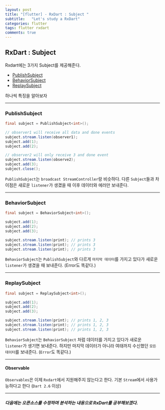 ```yaml
---
layout: post
title: "[flutter] - RxDart : Subject "
subtitle:   "Let's study a RxDart"
categories: flutter
tags: flutter rxdart 
comments: true
---
```

## RxDart : Subject

Rxdart에는 3가지 Subject를 제공해준다.


 - [PublishSubject](#publishsubject)  
 - [BehaviorSubject](#behaviorsubject)
 - [ReplaySubject](#replaysubject)

 하나씩 특징을 알아보자

---

### PublishSubject

```java
final subject = PublishSubject<int>();

// observer1 will receive all data and done events
subject.stream.listen(observer1);
subject.add(1);
subject.add(2);

// observer2 will only receive 3 and done event
subject.stream.listen(observe2);
subject.add(3);
subject.close();
```

`PublishSubject`는 `broadcast StreamController`랑 비슷하다.
다른 `Subject`들과 차이점은 새로운 `listener`가 생겼을 때 이후 데이터와 에러만 보내준다.

---

### BehaviorSubject

```java
final subject = BehaviorSubject<int>();

subject.add(1);
subject.add(2);
subject.add(3);

subject.stream.listen(print); // prints 3
subject.stream.listen(print); // prints 3
subject.stream.listen(print); // prints 3
```
`BehaviorSubject`는 `PublishSubject`와 다르게 `마지막 데이터`를 가지고 있다가 새로운 `listener`가 생겼을 때 보내준다. (Error도 똑같다.)

---

### ReplaySubject

```java
final subject = ReplaySubject<int>();

subject.add(1);
subject.add(2);
subject.add(3);

subject.stream.listen(print); // prints 1, 2, 3
subject.stream.listen(print); // prints 1, 2, 3
subject.stream.listen(print); // prints 1, 2, 3
```

`BehaviorSubject`는 `BehaviorSubject` 처럼 데이터를 가지고 있다가 새로운 `listener`가 생기면 보내준다. 하지만 마지막 데이터가 아니라 여태까지 수신했던 `모든 데이터`를 보내준다. (`Error`도 똑같다.)

---

#### Observable

`Observables`은 이제 `Rxdart`에서 지원해주지 않는다고 한다.
기본 `Stream`에서 사용가능하다고 한다 (`Dart 2.6` 이상)

---

##### 다음에는 오픈소스를 수정하며 분석하는 내용으로 RxDart를 공부해보겠다.